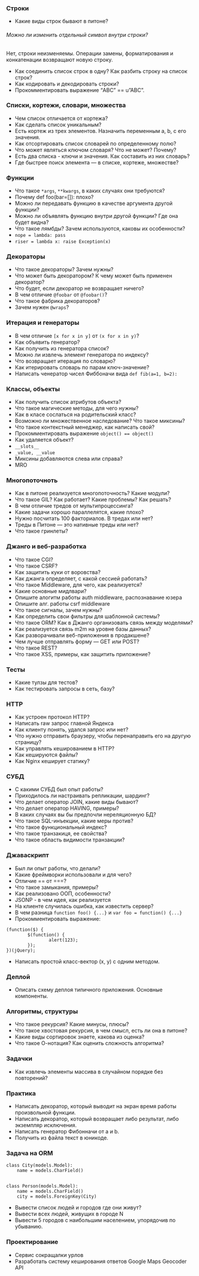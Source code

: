 
### Строки

- Какие виды строк бывают в питоне?

###### Можно ли изменить отдельный символ внутри строки?

Нет, строки неизменяемы. Операции замены, форматирования и
конкатенации возвращают новую строку.

- Как соединить список строк в одну? Как разбить строку на список строк?
- Как кодировать и декодировать строки?
- Прокомментировать выражение “ABC” == u”ABC”.

### Списки, кортежи, словари, множества

- Чем список отличается от кортежа?
- Как сделать список уникальным?
- Есть кортеж из трех элементов. Назначить переменным a, b, c его значения.
- Как отсортировать список словарей по определенному полю?
- Что может являться ключом словаря? Что не может? Почему?
- Есть два списка - ключи и значения. Как составить из них словарь?
- Где быстрее поиск элемента — в списке, кортеже, множестве?

### Функции

- Что такое `*args`, `**kwargs`, в каких случаях они требуются?
- Почему def foo(bar=[]): плохо?
- Можно ли передавать функцию в качестве аргумента другой функции?
- Можно ли объявлять функцию внутри другой функции? Где она будет видна?
- Что такое лямбды? Зачем используются, каковы их особенности?
- `nope = lambda: pass`
- `riser = lambda x: raise Exception(x)`

### Декораторы

- Что такое декораторы? Зачем нужны?
- Что может быть декоратором? К чему может быть применен декоратор?
- Что будет, если декоратор не возвращает ничего?
- В чем отличие `@foobar` от `@foobar()`?
- Что такое фабрика декораторов?
- Зачем нужен `@wraps`?

### Итерация и генераторы

- В чем отличие `[x for x in y]` от `(x for x in y)`?
- Как объявить генератор?
- Как получить из генератора список?
- Можно ли извлечь элемент генератора по индексу?
- Что возвращает итерация по словарю?
- Как итерировать словарь по парам ключ-значение?
- Написать ченератор чисел Фиббоначи вида `def fib(a=1, b=2):`

### Классы, объекты

- Как получить список атрибутов объекта?
- Что такое магические методы, для чего нужны?
- Как в класе сослаться на родительский класс?
- Возможно ли множественное наследование? Что такое миксины?
- Что такое контекстный менеджер, как написать свой?
- Прокомментировать выражение `object() == object()`
- Как удаляется объект?
- `__slots__`
- `_value, __value`
- Миксины добавляются слева или справа?
- MRO

### Многопоточноть

- Как в питоне реализуется многопоточность? Какие модули?
- Что такое GIL? Как работает? Какие проблемы? Как решать?
- В чем отличие тредов от мультипроцессинга?
- Какие задачи хорошо параллелятся, какие плохо?
- Нужно посчитать 100 факториалов. В тредах или нет?
- Треды в Питоне — это нативные треды или нет?
- Что такое гринлеты?

### Джанго и веб-разработка

- Что такое CGI?
- Что такое CSRF?
- Как защитить куки от воровства?
- Как джанга определяет, с какой сессией работать?
- Что такое Middleware, для чего, как реализуется?
- Какие основные мидлвари?
- Опишите алогитм работы auth middleware, распознавание юзера
- Опишите алг. работы csrf middleware
- Что такое сигналы, зачем нужны?
- Как определить свои фильтры для шаблонной системы?
- Что такое ORM? Как в Джанго организовать связь между моделями?
- Как реализуется связь m2m на уровне базы данных?
- Как разворачивали веб-приложения в продакшене?
- Чем лучше отправлять форму — GET или POST?
- Что такое REST?
- Что такое XSS, примеры, как защитить приложение?

### Тесты

- Какие тулзы для тестов?
- Как тестировать запросы в сеть, базу?

### HTTP

- Как устроен протокол HTTP?
- Написать raw запрос главной Яндекса
- Как клиенту понять, удался запрос или нет?
- Что нужно отправить браузеру, чтобы перенаправить его на другую страницу?
- Как управлять кешированием в HTTP?
- Как кешируются файлы?
- Как Nginx кеширует статику?

### СУБД

- С какими СУБД был опыт работы?
- Приходилось ли настраивать репликации, шардинг?
- Что делает оператор JOIN, какие виды бывают?
- Что делает оператор HAVING, примеры?
- В каких случаях вы бы предпочли нереляционную БД?
- Что такое SQL-инъекции, какие меры против?
- Что такое функциональный индекс?
- Что такое транзакиця, ее свойства?
- Что такое область видимости транзакции?

### Джаваскрипт

- Был ли опыт работы, что делали?
- Какие фреймворки использовали и для чего?
- Отличие == от ===?
- Что такое замыкания, примеры?
- Как реализовано ООП, особенности?
- JSONP - в чем идея, как реализуется
- На клиенте случилась ошибка, как известить сервер?
- В чем разница `function foo() {...}` и `var foo = function() {...}`
- Прокомментировать выражение:

```
(function($) {
        $(function() {
                alert(123);
        });
})(jQuery);
```

- Написать простой класс-вектор (x, y) с одним методом.

### Деплой

- Описать схему деплоя типичного приложения. Основные компоненты.

### Алгоритмы, структуры

- Что такое рекурсия? Какие минусы, плюсы?
- Что такое хвостовая рекурсия, в чем смысл, есть ли она в питоне?
- Какие виды сортировок знаете, какова из оценка?
- Что такое О-нотация? Как оценить сложность алгоритма?

### Задачки

- Как извлечь элементы массива в случайном порядке без повторений?

### Практика

- Написать декоратор, который выводит на экран время работы произвольной функции.
- Написать декоратор, который возвращает либо результат, либо экземпляр исключения.
- Написать генератор Фибонначи от a и b.
- Получить из файла текст в юникоде.

### Задача на ORM

```
class City(models.Model):
    name = models.CharField()


class Person(models.Model):
    name = models.CharField()
    city = models.ForeignKey(City)
```

- Вывести список людей и городов где они живут?
- Вывести всех людей, живущих в городе N
- Вывести 5 городов с наибольшим населением, упорядочив по убыванию.

### Проектирование

- Сервис сокращалки урлов
- Разработать систему кеширования ответов Google Maps Geocoder API
